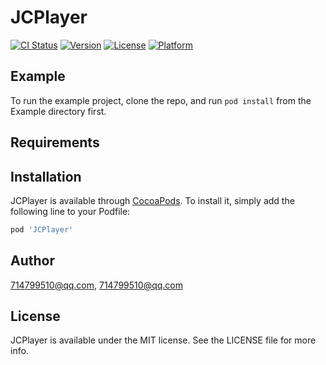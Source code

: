 # JCPlayer

[![CI Status](https://img.shields.io/travis/714799510@qq.com/JCPlayer.svg?style=flat)](https://travis-ci.org/714799510@qq.com/JCPlayer)
[![Version](https://img.shields.io/cocoapods/v/JCPlayer.svg?style=flat)](https://cocoapods.org/pods/JCPlayer)
[![License](https://img.shields.io/cocoapods/l/JCPlayer.svg?style=flat)](https://cocoapods.org/pods/JCPlayer)
[![Platform](https://img.shields.io/cocoapods/p/JCPlayer.svg?style=flat)](https://cocoapods.org/pods/JCPlayer)

## Example

To run the example project, clone the repo, and run `pod install` from the Example directory first.

## Requirements

## Installation

JCPlayer is available through [CocoaPods](https://cocoapods.org). To install
it, simply add the following line to your Podfile:

```ruby
pod 'JCPlayer'
```

## Author

714799510@qq.com, 714799510@qq.com

## License

JCPlayer is available under the MIT license. See the LICENSE file for more info.
